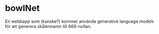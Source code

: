 # bowlNet
En webbapp som (kanske?) kommer använda generative language models för att generera skålennamn till 666-nollan.
